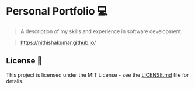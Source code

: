 # Personal Portfolio 💻 
> A description of my skills and experience in software development.

> https://nithishakumar.github.io/

## License 📄
This project is licensed under the MIT License - see the [LICENSE.md](./LICENSE) file for details.
